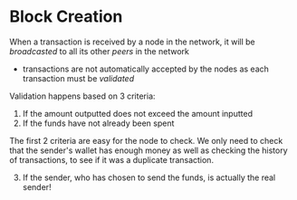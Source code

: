 # Block Creation

When a transaction is received by a node in the network, it will be *broadcasted* to all its other _peers_ in the network
- transactions are not automatically accepted by the nodes as each transaction must be _validated_

Validation happens based on 3 criteria:
1) If the amount outputted does not exceed the amount inputted
2) If the funds have not already been spent

The first 2 criteria are easy for the node to check. We only need to check that the sender's wallet has enough money as well as checking the history of transactions, to see if it was a duplicate transaction.

3) If the sender, who has chosen to send the funds, is actually the real sender!


